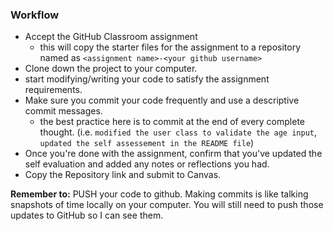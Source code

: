 ### Workflow
- Accept the GitHub Classroom assignment
  - this will copy the starter files for the assignment to a repository named as `<assignment name>-<your github username>`
- Clone down the project to your computer.
- start modifying/writing your code to satisfy the assignment requirements.
- Make sure you commit your code frequently and use a descriptive commit messages.
  - the best practice here is to commit at the end of every complete thought. (i.e. `modified the user class to validate the age input`, `updated the self assessement in the README file`)
- Once you're done with the assignment, confirm that you've updated the self evaluation and added any notes or reflections you had.
- Copy the Repository link and submit to Canvas.

**Remember to:** PUSH your code to github. Making commits is like talking snapshots of time locally on your computer. You will still need to push those updates to GitHub so I can see them.

